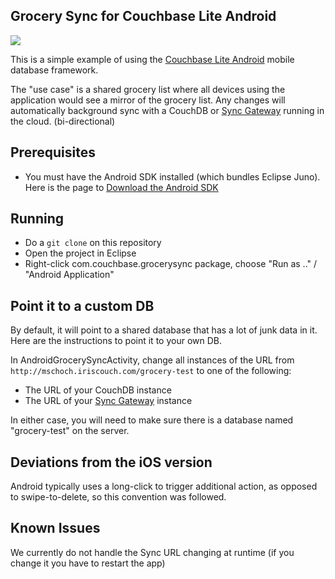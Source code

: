 
## Grocery Sync for Couchbase Lite Android 


![](http://cl.ly/image/1H11131G2c3d/Screen%20Shot%202013-05-14%20at%204.44.48%20PM.png)

This is a simple example of using the [Couchbase Lite Android](https://github.com/couchbase/couchbase-lite-android) mobile database framework.

The "use case" is a shared grocery list where all devices using the application would see a mirror of the grocery list.  Any changes will automatically background sync with a CouchDB or [Sync Gateway](https://github.com/couchbaselabs/sync_gateway) running in the cloud.  (bi-directional)

## Prerequisites

* You must have the Android SDK installed (which bundles Eclipse Juno).  Here is the page to [Download the Android SDK](http://developer.android.com/sdk/index.html)

## Running

* Do a `git clone` on this repository
* Open the project in Eclipse
* Right-click com.couchbase.grocerysync package, choose "Run as .." / "Android Application"

## Point it to a custom DB

By default, it will point to a shared database that has a lot of junk data in it.  Here are the instructions to point it to your own DB.

In AndroidGrocerySyncActivity, change all instances of the URL from `http://mschoch.iriscouch.com/grocery-test` to one of the following:

* The URL of your CouchDB instance 
* The URL of your [Sync Gateway](https://github.com/couchbaselabs/sync_gateway) instance  

In either case, you will need to make sure there is a database named "grocery-test" on the server.


## Deviations from the iOS version

Android typically uses a long-click to trigger additional action, as opposed to swipe-to-delete, so this convention was followed.

## Known Issues

We currently do not handle the Sync URL changing at runtime (if you change it you have to restart the app)

